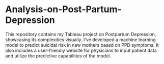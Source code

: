 # Analysis-on-Post-Partum-Depression
This repository contains my Tableau project on Postpartum Depression, showcasing its complexities visually. I've developed a machine learning model to predict suicidal risk in new mothers based on PPD symptoms. It also includes a user-friendly website for physicians to input patient data and utilize the predictive capabilities of the model.
